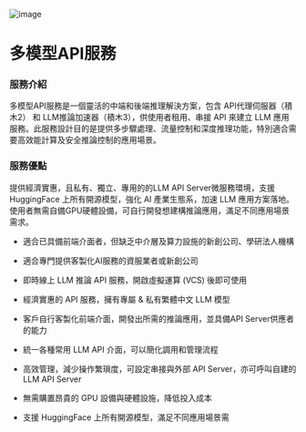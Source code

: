 
![image](/img/Medusa_home.png)



# 多模型API服務

### 服務介紹

多模型API服務是一個靈活的中端和後端推理解決方案，包含 API代理伺服器（積木2） 和 LLM推論加速器（積木3），供使用者租用、串接 API 來建立 LLM 應用服務。此服務設計目的是提供多步驟處理、流量控制和深度推理功能，特別適合需要高效能計算及安全推論控制的應用場景。 

### 服務優點

提供經濟實惠，且私有、獨立、專用的的LLM API Server微服務環境，支援 HuggingFace 上所有開源模型，強化 AI 產業生態系，加速 LLM 應用方案落地。使用者無需自備GPU硬體設備，可自行開發想建構推論應用，滿足不同應用場景需求。 

* 適合已具備前端介面者，但缺乏中介層及算力設施的新創公司、學研法人機構 

* 適合專門提供客製化AI服務的資服業者或新創公司 

* 即時線上 LLM 推論 API 服務，開啟虛擬運算 (VCS) 後即可使用 

* 經濟實惠的 API 服務，擁有專屬 & 私有繁體中文 LLM 模型 

* 客戶自行客製化前端介面，開發出所需的推論應用，並具備API Server供應者的能力 

* 統一各種常用 LLM API 介面，可以簡化調用和管理流程 

* 高效管理，減少操作繁瑣度，可設定串接與外部 API Server，亦可呼叫自建的 LLM API Server

* 無需購置昂貴的 GPU 設備與硬體設施，降低投入成本 

* 支援 HuggingFace 上所有開源模型，滿足不同應用場景需


<!--

# API代理伺服器

## LiteLLM

LiteLLM 是一款用來簡化多種大型語言模型（LLM）整合和管理的高效工具。作為開源專案，它提供了一個統一的接口，使開發人員可以方便地存取來自 OpenAI、Azure、Anthropic、Cohere 等多個平台的 LLM。透過 LiteLLM，開發者可以輕鬆地在這些模型間進行互動，無需處理各個 API 的複雜差異，因為它已經將不同模型轉換為一致的 OpenAI 相容格式。

### 什麼是 LiteLLM Proxy？
LiteLLM Proxy 是 LiteLLM 模型輸入/輸出庫中的關鍵元件，充當用戶端應用程式與各種語言模型 API 服務之間的中介軟體。其主要目的是：

- 統一化 ：為 Azure、Anthropic、OpenAI 等多個服務提供統一的 API 格式。
- 簡化複雜性：抽象化不同 API 的細節，提供一致的輸入/輸出格式，減少開發者處理不同模型特性的負擔。

### LiteLLM Proxy 的核心功能
1. 多模型支持
- 廣泛的模型相容性：支持超過 50 種 LLM 模型，包括 Azure、OpenAI、Replicate、Anthropic 等。
- 統一格式：通過單一的格式與多個模型互動，無需為每個模型編寫獨立的API。
2. 一致的輸入/輸出格式
- OpenAI 格式統一：所有模型均使用 OpenAI 的請求和回應格式，文本回應可通過 ['choices'][0]['message']['content'] 取得。
- 簡化數據處理：減少了處理不同模型輸入/輸出格式的複雜性。

# LLM推論加速器

VLLM 和 OLLAMA 位於後端推理引擎層，負責核心推理計算，提供強大的語言生成和語意檢索能力，適合需要高效能和精確推理的應用場景。

## VLLM

### 什麼是 vLLM？
vLLM 是一個開源的大型語言模型（LLM）推理和服務引擎，採用了名為 PagedAttention 的新型記憶體分配演算法。這使得 vLLM 能夠以極高的效率運行模型

### VLLM 的優點
- 卓越的吞吐量：相較於 HuggingFace Transformers（HF），vLLM 的吞吐量提升了 24 倍；相較於 HuggingFace Text Generation Inference（TGI），提升了 3.5 倍。
- 最佳化記憶體使用：傳統系統在 KV-Cache（LLM 記憶體）上會浪費 60%-80%，而 vLLM 將這一浪費降低到 不到 4%，實現了近乎最佳的記憶體利用率。
- 資源節省：由於更高的記憶體效率，vLLM 需要更少的 GPU 就能達到相同的性能，大幅提高了推理速度和成本效益。


## Ollama

### 什麼是 Ollama？
Ollama 是一個旨在簡化在本地電腦上運行開源 LLM 的軟體平台。它消除了管理模型權重、設定和依賴關係的複雜性，使您能夠專注於與 LLM 的互動和探索其功能。

### Ollama 的主要特點

- 本地部署：允許您直接在自己的機器上運行 LLM，提供了對資源的更大控制和資料隱私的保障。

- 專注開源：主要支援開源模型，促進了透明度並允許更高的客製化。

- 簡化的工作流程：Ollama 簡化了運行 LLM 的流程，讓您更容易上手並進行實驗。

- 靈活性：支援各種開源模型，並通過模型文件提供自定義選項，滿足不同的應用需求。

-->